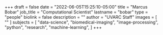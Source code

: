 +++
draft = false
date = "2022-06-05T15:25:10-05:00"
title = "Marcus Bobar"
job_title = "Computational Scientist"
lastname = "bobar"
type = "people"
biolink = false
description = ""
author = "UVARC Staff"
images = [
  ""
]
subjects = [
  "data-science",
  "biomedical-imaging",
  "image-processing",
  "python",
  "research",
  "machine-learning",
]
+++